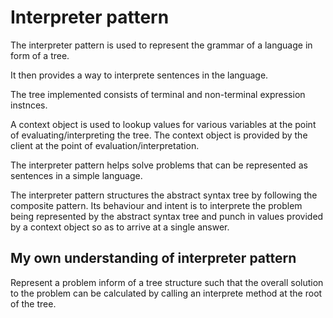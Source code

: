 # Interpreter pattern

The interpreter pattern is used to represent the 
grammar of a language in form of a tree. 

It then provides a way to interprete sentences in the language.

The tree implemented consists of terminal and 
non-terminal expression instnces.

A context object is used to lookup values for various
variables at the point of evaluating/interpreting the tree. The context
object is provided by the client at the point of evaluation/interpretation.

The interpreter pattern helps solve problems that 
can be represented as sentences in a simple language.

The interpreter pattern structures the abstract syntax
tree by following the composite pattern. Its behaviour and intent is to interprete the problem being represented
by the abstract syntax tree and punch in values provided by 
a context object so as to arrive at a single answer.


## My own understanding of interpreter pattern

Represent a problem inform of a tree structure such that
the overall solution to the problem can be calculated by
calling an interprete method at the root of the tree.
